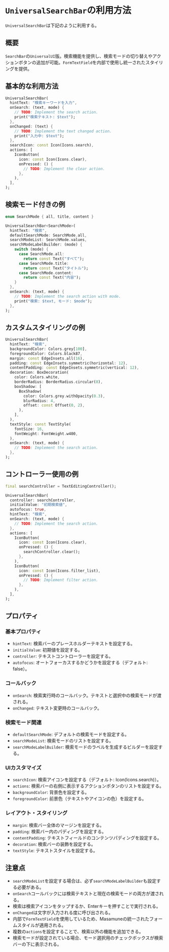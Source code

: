 # `UniversalSearchBar`の利用方法

`UniversalSearchBar`は下記のように利用する。

## 概要

`SearchBar`の`UniversalUI`版。検索機能を提供し、検索モードの切り替えやアクションボタンの追加が可能。`FormTextField`を内部で使用し統一されたスタイリングを提供。

## 基本的な利用方法

```dart
UniversalSearchBar(
  hintText: "検索キーワードを入力",
  onSearch: (text, mode) {
    // TODO: Implement the search action.
    print("検索テキスト: $text");
  },
  onChanged: (text) {
    // TODO: Implement the text changed action.
    print("入力中: $text");
  },
  searchIcon: const Icon(Icons.search),
  actions: [
    IconButton(
      icon: const Icon(Icons.clear),
      onPressed: () {
        // TODO: Implement the clear action.
      },
    ),
  ],
);
```

## 検索モード付きの例

```dart
enum SearchMode { all, title, content }

UniversalSearchBar<SearchMode>(
  hintText: "検索",
  defaultSearchMode: SearchMode.all,
  searchModeList: SearchMode.values,
  searchModeLabelBuilder: (mode) {
    switch (mode) {
      case SearchMode.all:
        return const Text("すべて");
      case SearchMode.title:
        return const Text("タイトル");
      case SearchMode.content:
        return const Text("内容");
    }
  },
  onSearch: (text, mode) {
    // TODO: Implement the search action with mode.
    print("検索: $text, モード: $mode");
  },
);
```

## カスタムスタイリングの例

```dart
UniversalSearchBar(
  hintText: "検索",
  backgroundColor: Colors.grey[100],
  foregroundColor: Colors.black87,
  margin: const EdgeInsets.all(16),
  padding: const EdgeInsets.symmetric(horizontal: 12),
  contentPadding: const EdgeInsets.symmetric(vertical: 12),
  decoration: BoxDecoration(
    color: Colors.white,
    borderRadius: BorderRadius.circular(8),
    boxShadow: [
      BoxShadow(
        color: Colors.grey.withOpacity(0.3),
        blurRadius: 4,
        offset: const Offset(0, 2),
      ),
    ],
  ),
  textStyle: const TextStyle(
    fontSize: 16,
    fontWeight: FontWeight.w400,
  ),
  onSearch: (text, mode) {
    // TODO: Implement the search action.
  },
);
```

## コントローラー使用の例

```dart
final searchController = TextEditingController();

UniversalSearchBar(
  controller: searchController,
  initialValue: "初期検索値",
  autofocus: true,
  hintText: "検索",
  onSearch: (text, mode) {
    // TODO: Implement the search action.
  },
  actions: [
    IconButton(
      icon: const Icon(Icons.clear),
      onPressed: () {
        searchController.clear();
      },
    ),
    IconButton(
      icon: const Icon(Icons.filter_list),
      onPressed: () {
        // TODO: Implement filter action.
      },
    ),
  ],
);
```

## プロパティ

### 基本プロパティ
- `hintText`: 検索バーのプレースホルダーテキストを設定する。
- `initialValue`: 初期値を設定する。
- `controller`: テキストコントローラーを設定する。
- `autofocus`: オートフォーカスするかどうかを設定する（デフォルト: false）。

### コールバック
- `onSearch`: 検索実行時のコールバック。テキストと選択中の検索モードが渡される。
- `onChanged`: テキスト変更時のコールバック。

### 検索モード関連
- `defaultSearchMode`: デフォルトの検索モードを設定する。
- `searchModeList`: 検索モードのリストを設定する。
- `searchModeLabelBuilder`: 検索モードのラベルを生成するビルダーを設定する。

### UIカスタマイズ
- `searchIcon`: 検索アイコンを設定する（デフォルト: Icon(Icons.search)）。
- `actions`: 検索バーの右側に表示するアクションボタンのリストを設定する。
- `backgroundColor`: 背景色を設定する。
- `foregroundColor`: 前景色（テキストやアイコンの色）を設定する。

### レイアウト・スタイリング
- `margin`: 検索バー全体のマージンを設定する。
- `padding`: 検索バー内のパディングを設定する。
- `contentPadding`: テキストフィールドのコンテンツパディングを設定する。
- `decoration`: 検索バーの装飾を設定する。
- `textStyle`: テキストスタイルを設定する。

## 注意点

- `searchModeList`を設定する場合は、必ず`searchModeLabelBuilder`も設定する必要がある。
- `onSearch`コールバックには検索テキストと現在の検索モードの両方が渡される。
- 検索は検索アイコンをタップするか、Enterキーを押すことで実行される。
- `onChanged`は文字が入力される度に呼び出される。
- 内部で`FormTextField`を使用しているため、Masamuneの統一されたフォームスタイルが適用される。
- 複数の`actions`を設定することで、検索以外の機能を追加できる。
- 検索モードが設定されている場合、モード選択用のチェックボックスが検索バーの下に表示される。
